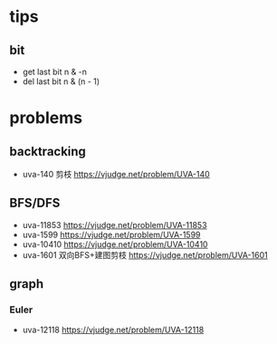 # tips

## bit
+ get last bit  n & -n
+ del last bit  n & (n - 1)

# problems

## backtracking
+ uva-140 剪枝 <https://vjudge.net/problem/UVA-140>

## BFS/DFS
+ uva-11853 <https://vjudge.net/problem/UVA-11853>
+ uva-1599 <https://vjudge.net/problem/UVA-1599>
+ uva-10410 <https://vjudge.net/problem/UVA-10410>
+ uva-1601 双向BFS+建图剪枝 <https://vjudge.net/problem/UVA-1601>

## graph
### Euler
+ uva-12118 <https://vjudge.net/problem/UVA-12118>